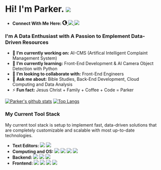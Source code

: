 <!--
Sources:
  1. https://fullyunderstood.com/how-to-create-beautiful-github-profile-readmemd/
  2. https://github.com/anuraghazra/github-readme-stats
  3. https://shields.io/
-->

# Hi! I'm Parker. <img src="https://media.giphy.com/media/hvRJCLFzcasrR4ia7z/giphy.gif" width="25px">

<ul>
  <li>
    <b>Connect With Me Here: </b>
      <a href="http://www.parkeroakes.io">
        <img width="15px" src="https://raw.githubusercontent.com/iconic/open-iconic/master/svg/globe.svg">
      </a>
      <a href="https://www.linkedin.com/in/parker-oakes/">
        <img width="15px" src="https://cdn.jsdelivr.net/npm/simple-icons@v3/icons/linkedin.svg">
      </a>
      <a href="https://alanoakes.github.io/cv/">
        <img width="22px" src="https://cdn.jsdelivr.net/npm/simple-icons@3.13.0/icons/about-dot-me.svg">
      </a>
  </li>
</ul>



### I'm A Data Enthusiast with A Passion to Emplement Data-Driven Resources
- 🔭 <b>I’m currently working on:</b> AI-CMS (Artifical Intelligent Complaint Management System)
- 🌱 <b>I’m currently learning:</b> Front-End Development & AI Camera Object Detection with Python
- 👯 <b>I’m looking to collaborate with:</b> Front-End Engineers
- 💬 <b>Ask me about:</b> Bible Studies, Back-End Development, Cloud Computing and Data Analysis
- ⚡ <b>Fun fact:</b> Jesus Christ + Family + Coffee + Code = Parker


[![Parker's github stats](https://github-readme-stats.vercel.app/api?username=alanoakes&count_private=true&include_all_commits=true)](https://github.com/alanoakes/github-readme-stats)
[![Top Langs](https://github-readme-stats.vercel.app/api/top-langs/?username=alanoakes&layout=compact)](https://github.com/alanoakes/github-readme-stats)

### My Current Tool Stack

My current tool stack is setup to implement fast, data-driven solutions that are completely customizable and scalable with most up-to-date technologies.
<ul>
  <li>
    <b>Text Editors: </b>
    <img width="15px" src="https://cdn.jsdelivr.net/npm/simple-icons@3.13.0/icons/vim.svg">
    <img width="15px" src="https://cdn.jsdelivr.net/npm/simple-icons@3.13.0/icons/visualstudiocode.svg">
  </li>
  <li>
    <b>Computing and OS: </b>
    <img width="15px" src="https://cdn.jsdelivr.net/npm/simple-icons@3.13.0/icons/azuredevops.svg">
    <img width="15px" src="https://cdn.jsdelivr.net/npm/simple-icons@3.13.0/icons/gnubash.svg">
    <img width="15px" src="https://cdn.jsdelivr.net/npm/simple-icons@3.13.0/icons/windows.svg">
    <img width="15px" src="https://cdn.jsdelivr.net/npm/simple-icons@3.13.0/icons/ubuntu.svg">
  </li>
  <li>
    <b>Backend: </b>
    <img width="15px" src="https://cdn.jsdelivr.net/npm/simple-icons@3.13.0/icons/mysql.svg">
    <img width="15px" src="https://cdn.jsdelivr.net/npm/simple-icons@3.13.0/icons/r.svg">
    <img width="15px" src="https://cdn.jsdelivr.net/npm/simple-icons@3.13.0/icons/babel.svg">
  </li>
  <li>
    <b>Frontend: </b>
    <img width="15px" src="https://cdn.jsdelivr.net/npm/simple-icons@3.13.0/icons/javascript.svg">
    <img width="15px" src="https://cdn.jsdelivr.net/npm/simple-icons@3.13.0/icons/npm.svg">
    <img width="15px" src="https://cdn.jsdelivr.net/npm/simple-icons@3.13.0/icons/d3-dot-js.svg">
    <img width="15px" src="https://cdn.jsdelivr.net/npm/simple-icons@3.13.0/icons/bootstrap.svg">
  </li>
</ul>
